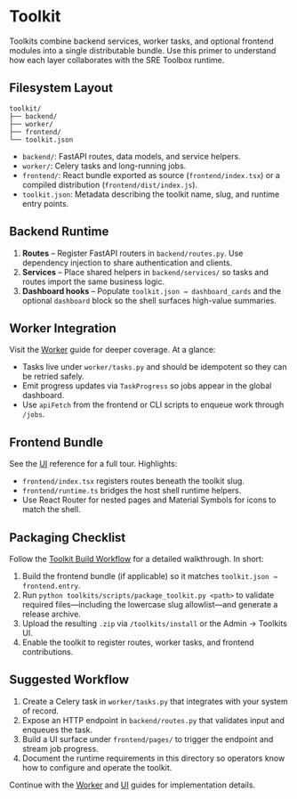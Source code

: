 # Toolkit

Toolkits combine backend services, worker tasks, and optional frontend modules into a single distributable bundle. Use this primer to understand how each layer collaborates with the SRE Toolbox runtime.

## Filesystem Layout

```
toolkit/
├── backend/
├── worker/
├── frontend/
└── toolkit.json
```

- `backend/`: FastAPI routes, data models, and service helpers.
- `worker/`: Celery tasks and long-running jobs.
- `frontend/`: React bundle exported as source (`frontend/index.tsx`) or a compiled distribution (`frontend/dist/index.js`).
- `toolkit.json`: Metadata describing the toolkit name, slug, and runtime entry points.

## Backend Runtime

1. **Routes** – Register FastAPI routers in `backend/routes.py`. Use dependency injection to share authentication and clients.
2. **Services** – Place shared helpers in `backend/services/` so tasks and routes import the same business logic.
3. **Dashboard hooks** – Populate `toolkit.json → dashboard_cards` and the optional `dashboard` block so the shell surfaces high-value summaries.

## Worker Integration

Visit the [Worker](worker) guide for deeper coverage. At a glance:

- Tasks live under `worker/tasks.py` and should be idempotent so they can be retried safely.
- Emit progress updates via `TaskProgress` so jobs appear in the global dashboard.
- Use `apiFetch` from the frontend or CLI scripts to enqueue work through `/jobs`.

## Frontend Bundle

See the [UI](ui) reference for a full tour. Highlights:

- `frontend/index.tsx` registers routes beneath the toolkit slug.
- `frontend/runtime.ts` bridges the host shell runtime helpers.
- Use React Router for nested pages and Material Symbols for icons to match the shell.

## Packaging Checklist

Follow the [Toolkit Build Workflow](toolkit-build) for a detailed walkthrough. In short:

1. Build the frontend bundle (if applicable) so it matches `toolkit.json → frontend.entry`.
2. Run `python toolkits/scripts/package_toolkit.py <path>` to validate required files—including the lowercase slug allowlist—and generate a release archive.
3. Upload the resulting `.zip` via `/toolkits/install` or the Admin → Toolkits UI.
4. Enable the toolkit to register routes, worker tasks, and frontend contributions.

## Suggested Workflow

1. Create a Celery task in `worker/tasks.py` that integrates with your system of record.
2. Expose an HTTP endpoint in `backend/routes.py` that validates input and enqueues the task.
3. Build a UI surface under `frontend/pages/` to trigger the endpoint and stream job progress.
4. Document the runtime requirements in this directory so operators know how to configure and operate the toolkit.

Continue with the [Worker](worker) and [UI](ui) guides for implementation details.
